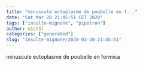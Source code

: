 ```yaml
---
title: "minuscule ectoplasme de poubelle en f..."
date: "Sat Mar 28 21:45:51 CET 2020"
tags: ["insulte-mignone", "pipotron"]
author: m1ch3l
categories: ["generated"]
slug: "insulte-mignone/2020-03-28-21:45:51"
---
```


minuscule ectoplasme de poubelle en formica
